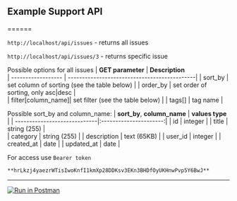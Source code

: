 ## Example Support API
======

`http://localhost/api/issues` - returns all issues

`http://localhost/api/issues/3` - returns specific issue 

Possible options for all issues
| **GET parameter**  | **Description**                                    
| ------------------ | ---------------------------------------------| 
| sort_by            | set column of sorting (see the table below) | 
| order_by           | set order of sorting, only asc|desc          |   
| filter[column_name]| set filter (see the table below)            |
| tags[]             | tag name                                     |


Possible sort_by and column_name:
| **sort_by**, **column_name** | **values type**        | 
| -----------------------------|:----------------------:| 
| id                           | integer                | 
| title                        | string (255)           |   
| category                     | string (255)           | 
| description                  | text (65KB)            |
| user_id                      | integer                | 
| created_at                   | date                   |
| updated_at                   | date                   |


For access use `Bearer token`
```
**hrLkzj4yaezrWTisIwoKnfI1kmXp28DDKsv3EKn3BHDfOyUKHnwPvp5Y6BwJ**
```
---

[![Run in Postman](https://run.pstmn.io/button.svg)](https://god.gw.postman.com/run-collection/20879151-be71563b-1df1-4aac-8e79-13c70ff486c7?action=collection%2Ffork&collection-url=entityId%3D20879151-be71563b-1df1-4aac-8e79-13c70ff486c7%26entityType%3Dcollection%26workspaceId%3D90684aef-822b-4f2a-90c4-6d995817a93e)
